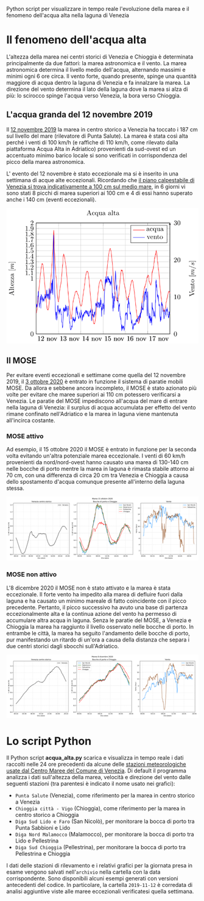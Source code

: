 Python script per visualizzare in tempo reale l'evoluzione della marea e il fenomeno dell'acqua alta nella laguna di Venezia

# Il fenomeno dell'acqua alta
 L'altezza della marea nei centri storici di Venezia e Chioggia è determinata principalmente da due fattori: la marea astronomica e il vento. La marea astronomica determina il livello medio dell'acqua, alternando massimi e minimi ogni 6 ore circa. Il vento forte, quando presente, spinge una quantità maggiore di acqua dentro la laguna di Venezia e fa innalzare la marea. La direzione del vento determina il lato della laguna dove la marea si alza di più: lo scirocco spinge l'acqua verso Venezia, la bora verso Chioggia. 
 
## L'acqua granda del 12 novembre 2019
 Il [12 novembre 2019](http://www.ismar.cnr.it/file/news-e-eventi/Acqua_Granda_2019_v03.pdf ) la marea in centro storico a Venezia ha toccato i 187 cm sul livello del mare (rilevatore di Punta Salute). La marea è stata così alta perché i venti di 100 km/h (e raffiche di 110 km/h, come rilevato dalla piattaforma Acqua Alta in Adriatico) provenienti da sud-ovest ed un accentuato minimo barico locale si sono verificati in corrispondenza del picco della marea astronomica. 
 
 L' evento del 12 novembre è stato eccezionale ma si è inserito in una settimana di acque alte eccezionali. Ricordando che [il piano calpestabile di Venezia si trova indicativamente a 100 cm sul medio mare](http://smu.insula.it/index.php@option=com_content&view=article&id=114&Itemid=81&lang=it.html), in 6 giorni vi sono stati 8 picchi di marea superiori ai 100 cm e 4 di essi hanno superato anche i 140 cm (eventi eccezionali).
 
 ![plot](./archivio/2019-11-12/storico.png) 
 
## Il MOSE
Per evitare eventi eccezionali e settimane come quella del 12 novembre 2019, il [3 ottobre 2020](https://www.mosevenezia.eu/prima-prova-del-mose-contro-lacqua-alta/ ) è entrato in funzione il sistema di paratie mobili MOSE. Da allora e sebbene ancora incompleto, il MOSE è stato azionato più volte per evitare che maree superiori ai 110 cm potessero verificarsi a Venezia. Le paratie del MOSE impediscono all'acqua del mare di entrare nella laguna di Venezia: il surplus di acqua accumulata per effetto del vento rimane confinato nell'Adriatico e la marea in laguna viene mantenuta all'incirca costante. 

### MOSE attivo
Ad esempio, il 15 ottobre 2020 il MOSE è entrato in funzione per la seconda volta evitando un'altra potenziale marea eccezionale. I venti di 60 km/h provenienti da nord/nord-ovest hanno causato una marea di 130-140 cm nelle bocche di porto mentre la marea in laguna è rimasta stabile attorno ai 70 cm, con una differenza di circa 20 cm tra Venezia e Chioggia a causa dello spostamento d'acqua comunque presente all'interno della laguna stessa.

 ![plot](./archivio/2020-10-15/15ott2020_marea_finale.png) 
 
### MOSE non attivo
L'8 dicembre 2020 il MOSE non è stato attivato e la marea è stata eccezionale. Il forte vento ha impedito alla marea di defluire fuori dalla laguna e ha causato un minimo mareale di fatto coincidente con il picco precedente. Pertanto, il picco successivo ha avuto una base di partenza eccezionalmente alta e la continua azione del vento ha permesso di accumulare altra acqua in laguna. Senza le paratie del MOSE, a Venezia e Chioggia la marea ha raggiunto il livello osservato nelle bocche di porto. In entrambe le città, la marea ha seguito l'andamento delle bocche di porto, pur manifestando un ritardo di un'ora a causa della distanza che separa i due centri storici dagli sbocchi sull'Adriatico.

 ![plot](./archivio/2020-12-08/8dic2020_marea.png) 

# Lo script Python
Il Python script **acqua_alta.py** scarica e visualizza in tempo reale i dati raccolti nelle 24 ore precedenti da alcune delle [stazioni meteorologiche usate dal Centro Maree del Comune di Venezia](https://www.comune.venezia.it/content/dati-dalle-stazioni-rilevamento). Di default il programma analizza i dati sull'altezza della marea, velocità e direzione del vento dalle seguenti stazioni (tra parentesi è indicato il nome usato nei grafici):
- `Punta Salute` (Venezia), come riferimento per la marea in centro storico a Venezia
- `Chioggia città - Vigo` (Chioggia), come riferimento per la marea in centro storico a Chioggia
- `Diga Sud Lido e Faro` (San Nicolò), per monitorare la bocca di porto tra Punta Sabbioni e Lido
- `Diga Nord Malamocco` (Malamocco), per monitorare la bocca di porto tra Lido e Pellestrina
- `Diga Sud Chioggia` (Pellestrina), per monitorare la bocca di porto tra Pellestrina e Chioggia

I dati delle stazioni di rilevamento e i relativi grafici per la giornata presa in esame vengono salvati nell'`archivio` nella cartella con la data corrispondente. Sono disponibili alcuni esempi generati con versioni antecedenti del codice. In particolare, la cartella `2019-11-12` è corredata di analisi aggiuntive viste alle maree eccezionali verificatesi quella settimana.


